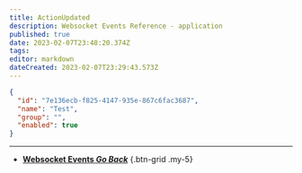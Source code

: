 ```yaml
---
title: ActionUpdated
description: Websocket Events Reference - application
published: true
date: 2023-02-07T23:48:20.374Z
tags: 
editor: markdown
dateCreated: 2023-02-07T23:29:43.573Z
---
```


```json
{
  "id": "7e136ecb-f825-4147-935e-867c6fac3687",
  "name": "Test",
  "group": "",
  "enabled": true
}
```

---

- [<i class="mdi mdi-chevron-left"></i>**Websocket Events *Go Back***](/Servers-Clients/WebSocket-Server/Events)
{.btn-grid .my-5}